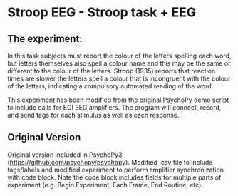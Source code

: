 # Stroop EEG - Stroop task + EEG

## The experiment: 
    
In this task subjects must report the colour of the letters spelling each word, but letters themselves also spell a colour name and this may be the same or different to the colour of the letters. Stroop (1935) reports that reaction times are slower the letters spell a colour that is incongruent with the colour of the letters, indicating a compulsory automated reading of the word.

This experiment has been modified from the original PsychoPy demo script to include calls for EGI EEG amplifiers. The program will connect, record, and send tags for each stimulus as well as each response.

## Original Version
Original version included in PsychoPy3 (https://github.com/psychopy/psychopy). Modified .csv file to include tags/labels and modified experiment to perform amplifier synchronization with code block. Note the code block includes fields for multiple parts of experiment (e.g. Begin Experiment, Each Frame, End Routine, etc).
